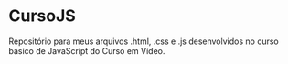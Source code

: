 # CursoJS
Repositório para meus arquivos .html, .css e .js desenvolvidos no curso básico de JavaScript do Curso em Vídeo.
